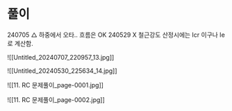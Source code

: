 # 풀이


240705 △ 하중에서 오타.. 흐름은 OK
240529 X 철근강도 산정시에는 Icr 이구나 Ie로 계산함.

![[Untitled_20240707_220957_13.jpg]]

![[Untitled_20240530_225634_14.jpg]]

![[11. RC 문제풀이_page-0001.jpg]]

![[11. RC 문제풀이_page-0002.jpg]]